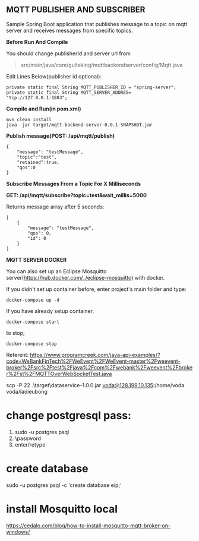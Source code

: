 
## MQTT PUBLISHER AND SUBSCRIBER
Sample Spring Boot application that publishes message to a topic on mqtt server and receives messages from specific topics.

**Before Run And Compile**

You should change publisherId and server url from 

> src/main/java/com/gulteking/mqttbackendserver/config/Mqtt.java

Edit Lines Below(publisher id optional):

    private static final String MQTT_PUBLISHER_ID = "spring-server";  
    private static final String MQTT_SERVER_ADDRES= "tcp://127.0.0.1:1883";

**Compile and Run(in pom.xml)**

    mvn clean install
    java -jar target/mqtt-backend-server-0.0.1-SNAPSHOT.jar

**Publish message(POST: /api/mqtt/publish)**

    {
    	"message": "testMessage",
    	"topic":"test",
    	"retained":true,
    	"qos":0
    }

**Subscribe Messages From a Topic For X Milliseconds**

**GET: /api/mqtt/subscribe?topic=test&wait_millis=5000**

Returns message array after 5 seconds:

    [
        {
            "message": "testMessage",
            "qos": 0,
            "id": 0
        }
    ]

**MQTT SERVER DOCKER**

You can also set up an Eclipse Mosquitto server(https://hub.docker.com/_/eclipse-mosquitto) with docker.

If you didn't set up container before, enter project's main folder and type:

    docker-compose up -d

If you have already setup container, 

    docker-compose start
   
   to stop;
   

    docker-compose stop
 
Referent:
https://www.programcreek.com/java-api-examples/?code=WeBankFinTech%2FWeEvent%2FWeEvent-master%2Fweevent-broker%2Fsrc%2Ftest%2Fjava%2Fcom%2Fwebank%2Fweevent%2Fbroker%2Fst%2FMQTTOverWebSocketTest.java

scp -P 22 .\target\dataservice-1.0.0.jar voda@128.199.10.135:/home/voda
voda/ladieubong

# change postgresql pass:
1. sudo -u postgres psql
2. \password
3. enter/retype

# create database
sudo -u postgres psql -c 'create database eip;'

# install Mosquitto local
https://cedalo.com/blog/how-to-install-mosquitto-mqtt-broker-on-windows/

